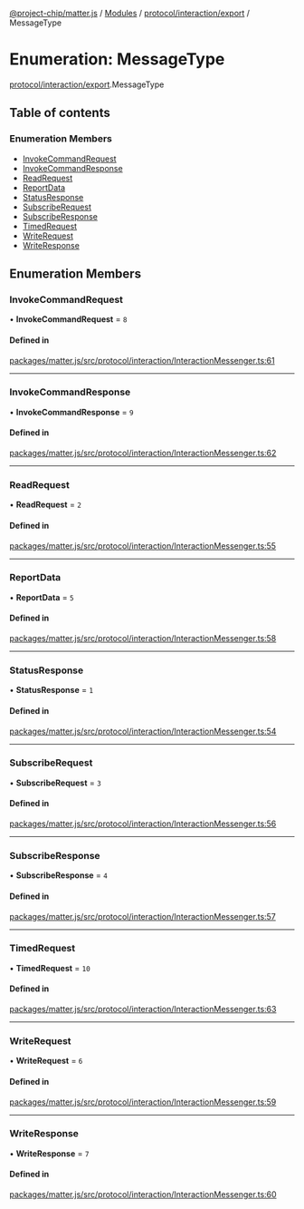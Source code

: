 [@project-chip/matter.js](../README.md) / [Modules](../modules.md) / [protocol/interaction/export](../modules/protocol_interaction_export.md) / MessageType

# Enumeration: MessageType

[protocol/interaction/export](../modules/protocol_interaction_export.md).MessageType

## Table of contents

### Enumeration Members

- [InvokeCommandRequest](protocol_interaction_export.MessageType.md#invokecommandrequest)
- [InvokeCommandResponse](protocol_interaction_export.MessageType.md#invokecommandresponse)
- [ReadRequest](protocol_interaction_export.MessageType.md#readrequest)
- [ReportData](protocol_interaction_export.MessageType.md#reportdata)
- [StatusResponse](protocol_interaction_export.MessageType.md#statusresponse)
- [SubscribeRequest](protocol_interaction_export.MessageType.md#subscriberequest)
- [SubscribeResponse](protocol_interaction_export.MessageType.md#subscriberesponse)
- [TimedRequest](protocol_interaction_export.MessageType.md#timedrequest)
- [WriteRequest](protocol_interaction_export.MessageType.md#writerequest)
- [WriteResponse](protocol_interaction_export.MessageType.md#writeresponse)

## Enumeration Members

### InvokeCommandRequest

• **InvokeCommandRequest** = ``8``

#### Defined in

[packages/matter.js/src/protocol/interaction/InteractionMessenger.ts:61](https://github.com/project-chip/matter.js/blob/6d3b6a5d957d88a9231d6ecab4bb41f8133112be/packages/matter.js/src/protocol/interaction/InteractionMessenger.ts#L61)

___

### InvokeCommandResponse

• **InvokeCommandResponse** = ``9``

#### Defined in

[packages/matter.js/src/protocol/interaction/InteractionMessenger.ts:62](https://github.com/project-chip/matter.js/blob/6d3b6a5d957d88a9231d6ecab4bb41f8133112be/packages/matter.js/src/protocol/interaction/InteractionMessenger.ts#L62)

___

### ReadRequest

• **ReadRequest** = ``2``

#### Defined in

[packages/matter.js/src/protocol/interaction/InteractionMessenger.ts:55](https://github.com/project-chip/matter.js/blob/6d3b6a5d957d88a9231d6ecab4bb41f8133112be/packages/matter.js/src/protocol/interaction/InteractionMessenger.ts#L55)

___

### ReportData

• **ReportData** = ``5``

#### Defined in

[packages/matter.js/src/protocol/interaction/InteractionMessenger.ts:58](https://github.com/project-chip/matter.js/blob/6d3b6a5d957d88a9231d6ecab4bb41f8133112be/packages/matter.js/src/protocol/interaction/InteractionMessenger.ts#L58)

___

### StatusResponse

• **StatusResponse** = ``1``

#### Defined in

[packages/matter.js/src/protocol/interaction/InteractionMessenger.ts:54](https://github.com/project-chip/matter.js/blob/6d3b6a5d957d88a9231d6ecab4bb41f8133112be/packages/matter.js/src/protocol/interaction/InteractionMessenger.ts#L54)

___

### SubscribeRequest

• **SubscribeRequest** = ``3``

#### Defined in

[packages/matter.js/src/protocol/interaction/InteractionMessenger.ts:56](https://github.com/project-chip/matter.js/blob/6d3b6a5d957d88a9231d6ecab4bb41f8133112be/packages/matter.js/src/protocol/interaction/InteractionMessenger.ts#L56)

___

### SubscribeResponse

• **SubscribeResponse** = ``4``

#### Defined in

[packages/matter.js/src/protocol/interaction/InteractionMessenger.ts:57](https://github.com/project-chip/matter.js/blob/6d3b6a5d957d88a9231d6ecab4bb41f8133112be/packages/matter.js/src/protocol/interaction/InteractionMessenger.ts#L57)

___

### TimedRequest

• **TimedRequest** = ``10``

#### Defined in

[packages/matter.js/src/protocol/interaction/InteractionMessenger.ts:63](https://github.com/project-chip/matter.js/blob/6d3b6a5d957d88a9231d6ecab4bb41f8133112be/packages/matter.js/src/protocol/interaction/InteractionMessenger.ts#L63)

___

### WriteRequest

• **WriteRequest** = ``6``

#### Defined in

[packages/matter.js/src/protocol/interaction/InteractionMessenger.ts:59](https://github.com/project-chip/matter.js/blob/6d3b6a5d957d88a9231d6ecab4bb41f8133112be/packages/matter.js/src/protocol/interaction/InteractionMessenger.ts#L59)

___

### WriteResponse

• **WriteResponse** = ``7``

#### Defined in

[packages/matter.js/src/protocol/interaction/InteractionMessenger.ts:60](https://github.com/project-chip/matter.js/blob/6d3b6a5d957d88a9231d6ecab4bb41f8133112be/packages/matter.js/src/protocol/interaction/InteractionMessenger.ts#L60)
